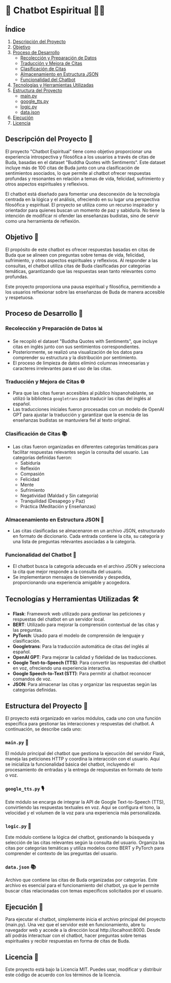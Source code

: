 # 🤖 **Chatbot Espiritual** 🧘‍♂️

## Índice

1. [Descripción del Proyecto](#descripción-del-proyecto)
2. [Objetivo](#objetivo)
3. [Proceso de Desarrollo](#proceso-de-desarrollo)
   - [Recolección y Preparación de Datos](#recolección-y-preparación-de-datos)
   - [Traducción y Mejora de Citas](#traducción-y-mejora-de-citas)
   - [Clasificación de Citas](#clasificación-de-citas)
   - [Almacenamiento en Estructura JSON](#almacenamiento-en-estructura-json)
   - [Funcionalidad del Chatbot](#funcionalidad-del-chatbot)
4. [Tecnologías y Herramientas Utilizadas](#tecnologías-y-herramientas-utilizadas)
5. [Estructura del Proyecto](#estructura-del-proyecto)
   - [main.py](#mainpy)
   - [google_tts.py](#google_ttspy)
   - [logic.py](#logicpy)
   - [data.json](#datajson)
6. [Ejecución](#ejecución)
7. [Licencia](#licencia)

## Descripción del Proyecto 🌟

El proyecto "Chatbot Espiritual" tiene como objetivo proporcionar una experiencia introspectiva y filosófica a los usuarios a través de citas de Buda, basadas en el dataset "Buddha Quotes with Sentiments". Este dataset incluye más de 100 citas de Buda junto con una clasificación de sentimientos asociados, lo que permite al chatbot ofrecer respuestas profundas y resonantes en relación a temas de vida, felicidad, sufrimiento y otros aspectos espirituales y reflexivos. 

El chatbot está diseñado para fomentar una desconexión de la tecnología centrada en la lógica y el análisis, ofreciendo en su lugar una perspectiva filosófica y espiritual. El proyecto se utiliza como un recurso inspirador y orientador para quienes buscan un momento de paz y sabiduría. No tiene la intención de modificar ni ofender las enseñanzas budistas, sino de servir como una herramienta de reflexión.

## Objetivo 🎯

El propósito de este chatbot es ofrecer respuestas basadas en citas de Buda que se alineen con preguntas sobre temas de vida, felicidad, sufrimiento, y otros aspectos espirituales y reflexivos. Al responder a las consultas, el chatbot utiliza citas de Buda clasificadas por categorías temáticas, garantizando que las respuestas sean tanto relevantes como profundas.

Este proyecto proporciona una pausa espiritual y filosófica, permitiendo a los usuarios reflexionar sobre las enseñanzas de Buda de manera accesible y respetuosa.

## Proceso de Desarrollo 🔧

### Recolección y Preparación de Datos 📊
- Se recopiló el dataset "Buddha Quotes with Sentiments", que incluye citas en inglés junto con sus sentimientos correspondientes.
- Posteriormente, se realizó una visualización de los datos para comprender su estructura y la distribución por sentimiento.
- El proceso de limpieza de datos eliminó columnas innecesarias y caracteres irrelevantes para el uso de las citas.

### Traducción y Mejora de Citas 🌐
- Para que las citas fueran accesibles al público hispanohablante, se utilizó la biblioteca `googletrans` para traducir las citas del inglés al español.
- Las traducciones iniciales fueron procesadas con un modelo de OpenAI GPT para ajustar la traducción y garantizar que la esencia de las enseñanzas budistas se mantuviera fiel al texto original.

### Clasificación de Citas 📚
- Las citas fueron organizadas en diferentes categorías temáticas para facilitar respuestas relevantes según la consulta del usuario. Las categorías definidas fueron:
  - Sabiduría
  - Reflexión
  - Compasión
  - Felicidad
  - Mente
  - Sufrimiento
  - Negatividad (Maldad y Sin categoría)
  - Tranquilidad (Desapego y Paz)
  - Práctica (Meditación y Enseñanzas)

### Almacenamiento en Estructura JSON 💾
- Las citas clasificadas se almacenaron en un archivo JSON, estructurado en formato de diccionario. Cada entrada contiene la cita, su categoría y una lista de preguntas relevantes asociadas a la categoría.

### Funcionalidad del Chatbot 💬
- El chatbot busca la categoría adecuada en el archivo JSON y selecciona la cita que mejor responde a la consulta del usuario.
- Se implementaron mensajes de bienvenida y despedida, proporcionando una experiencia amigable y acogedora.

## Tecnologías y Herramientas Utilizadas 🛠️

- **Flask**: Framework web utilizado para gestionar las peticiones y respuestas del chatbot en un servidor local.
- **BERT**: Utilizado para mejorar la comprensión contextual de las citas y las preguntas.
- **PyTorch**: Usado para el modelo de comprensión de lenguaje y clasificación.
- **Googletrans**: Para la traducción automática de citas del inglés al español.
- **OpenAI GPT**: Para mejorar la calidad y fidelidad de las traducciones.
- **Google Text-to-Speech (TTS)**: Para convertir las respuestas del chatbot en voz, ofreciendo una experiencia interactiva.
- **Google Speech-to-Text (STT)**: Para permitir al chatbot reconocer comandos de voz.
- **JSON**: Para almacenar las citas y organizar las respuestas según las categorías definidas.

## Estructura del Proyecto 📁

El proyecto está organizado en varios módulos, cada uno con una función específica para gestionar las interacciones y respuestas del chatbot. A continuación, se describe cada uno:

### `main.py` 📝
El módulo principal del chatbot que gestiona la ejecución del servidor Flask, maneja las peticiones HTTP y coordina la interacción con el usuario. Aquí se inicializa la funcionalidad básica del chatbot, incluyendo el procesamiento de entradas y la entrega de respuestas en formato de texto o voz.

### `google_tts.py` 🎙️
Este módulo se encarga de integrar la API de Google Text-to-Speech (TTS), convirtiendo las respuestas textuales en voz. Aquí se configura el tono, la velocidad y el volumen de la voz para una experiencia más personalizada.

### `logic.py` 🤖
Este módulo contiene la lógica del chatbot, gestionando la búsqueda y selección de las citas relevantes según la consulta del usuario. Organiza las citas por categorías temáticas y utiliza modelos como BERT y PyTorch para comprender el contexto de las preguntas del usuario.

### `data.json` 📚
Archivo que contiene las citas de Buda organizadas por categorías. Este archivo es esencial para el funcionamiento del chatbot, ya que le permite buscar citas relacionadas con temas específicos solicitados por el usuario.

## Ejecución 🚀

Para ejecutar el chatbot, simplemente inicia el archivo principal del proyecto (main.py). Una vez que el servidor esté en funcionamiento, abre tu navegador web y accede a la dirección local http://localhost:8000.
Desde allí podrás interactuar con el chatbot, hacer preguntas sobre temas espirituales y recibir respuestas en forma de citas de Buda.

## Licencia 📝
Este proyecto está bajo la Licencia MIT. Puedes usar, modificar y distribuir este código de acuerdo con los términos de la licencia.
